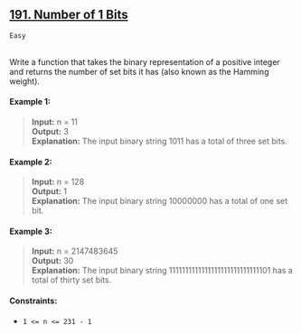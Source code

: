 ## [191. Number of 1 Bits](https://leetcode.com/problems/number-of-1-bits/description/)
<code>Easy</code>

<br>
Write a function that takes the binary representation of a positive integer and returns the number of 
set bits it has (also known as the Hamming weight).
<br>
 

#### Example 1:

> __Input:__ n = 11  
> __Output:__ 3  
> __Explanation:__ The input binary string 1011 has a total of three set bits.  

#### Example 2:

> __Input:__ n = 128  
> __Output:__ 1  
> __Explanation:__ The input binary string 10000000 has a total of one set bit.  

#### Example 3:

> __Input:__ n = 2147483645  
> __Output:__ 30  
> __Explanation:__ The input binary string 1111111111111111111111111111101 has a total of thirty set bits.  

 

#### Constraints:

- <code>1 <= n <= 231 - 1</code>
